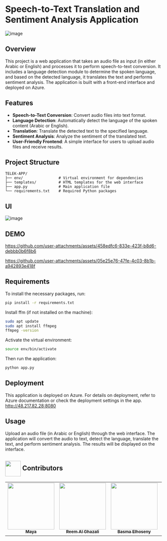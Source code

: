 

 # Speech-to-Text Translation and Sentiment Analysis Application

![image](https://github.com/user-attachments/assets/f8fa4ac8-c18c-4900-8ca9-603e6aeffe92)



## Overview

This project is a web application that takes an audio file as input (in either Arabic or English) and processes it to perform speech-to-text conversion. It includes a language detection module to determine the spoken language, and based on the detected language, it translates the text and performs sentiment analysis. The application is built with a front-end interface and deployed on Azure.

## Features

- **Speech-to-Text Conversion**: Convert audio files into text format.
- **Language Detection**: Automatically detect the language of the spoken content (Arabic or English).
- **Translation**: Translate the detected text to the specified language.
- **Sentiment Analysis**: Analyze the sentiment of the translated text.
- **User-Friendly Frontend**: A simple interface for users to upload audio files and receive results.


## Project Structure
```
TELEK-APP/
├── env/                # Virtual environment for dependencies
├── templates/          # HTML templates for the web interface
├── app.py              # Main application file
└── requirements.txt    # Required Python packages
```

## UI
![image](https://github.com/user-attachments/assets/64c2d670-e490-4ed9-bd2e-3c765568ae99)



## DEMO

https://github.com/user-attachments/assets/458edfc6-833e-423f-b8d6-debbb0b6f8b6



https://github.com/user-attachments/assets/05e25e76-47fe-4c03-8b1b-a942893e418f




## Requirements

To install the necessary packages, run:

```bash
pip install -r requirements.txt
```

Install ffm (if not installed on the machine):

```bash
sudo apt update
sudo apt install ffmpeg
ffmpeg -version
```

Activate the virtual environment:

```bash
source env/bin/activate
```



Then run the application:

```bash
python app.py
```

## Deployment
This application is deployed on Azure. For details on deployment, refer to Azure documentation or check the deployment settings in the app. http://48.217.82.28:8080


## Usage
Upload an audio file (in Arabic or English) through the web interface.
The application will convert the audio to text, detect the language, translate the text, and perform sentiment analysis.
The results will be displayed on the interface.



<!-- Contributors -->
## <img  align= center width=50px height=50px src="https://media1.giphy.com/media/WFZvB7VIXBgiz3oDXE/giphy.gif?cid=6c09b952tmewuarqtlyfot8t8i0kh6ov6vrypnwdrihlsshb&rid=giphy.gif&ct=s"> Contributors <a id = "contributors"></a>

<!-- Contributors list -->
<table align="center" >
  <tr>
        <td align="center"><a href="https://github.com/MightyMaya"><img src="https://avatars.githubusercontent.com/u/130902434?v=4" width="150px;" alt=""/><br /><sub><b>Maya</b></sub></a><br /></td>
        <td align="center"><a href="https://github.com/Reem463"><img src="https://avatars.githubusercontent.com/u/181993417?v=4" width="150px;" alt=""/><br /><sub><b>Reem Al Ghazali </b></sub></a><br /></td>
        <td align="center"><a href="https://github.com/BasmaElhoseny01"><img src="https://avatars.githubusercontent.com/u/72309546?v=4" width="150px;" alt=""/><br /><sub><b>Basma Elhoseny</b></sub></a><br /></td>
        <td align="center"><a href="https://github.com/MrJouH4"><img src="https://avatars.githubusercontent.com/u/75612905?v=4" width="150px;" alt=""/><br /><sub><b>Youssef Hisham</b></sub></a><br /></td>
        <td align="center"><a href="https://github.com/ZahyElgendy"><img src="https://avatars.githubusercontent.com/u/145224435?v=4" width="150px;" alt=""/><br /><sub><b>Zahy Elgendy</b></sub></a><br /></td>
        <td align="center"><a href="https://github.com/Usama-Mohammed"><img src="https://avatars.githubusercontent.com/u/181756088?v=4" width="150px;" alt=""/><br /><sub><b>Usama Mohammed</b></sub></a><br /></td>
  </tr>
</table>
